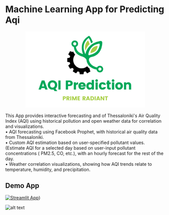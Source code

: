 # Machine Learning App for Predicting Aqi

<p align="center" width="100%">
    <img width="75%" src="https://github.com/PanosKats/OpenUp-Thessaloniki-Climate-2025/blob/master/Logo.png">
</p>


This App provides interactive forecasting and of Thessaloniki's Air Quality Index (AQI) using historical pollution and open weather data for correlation and visualizations. <br />
• AQI forecasting using Facebook Prophet, with historical air quality data from Thessaloniki. <br />
• Custom AQI estimation based on user-specified pollutant values. (Estimate AQI for a selected day based on user-input pollutant concentrations ( PM2.5, CO, etc.), with an hourly forecast for the rest of the day. <br />
• Weather correlation visualizations, showing how AQI trends relate to temperature, humidity, and precipitation.

## Demo App

[![Streamlit App](https://static.streamlit.io/badges/streamlit_badge_black_white.svg)](https://aqi-predicting-app.streamlit.app//))




![alt text](https://github.com/PanosKats/OpenUp-Thessaloniki-Climate-2025/blob/master/App.png "Aqi App")

